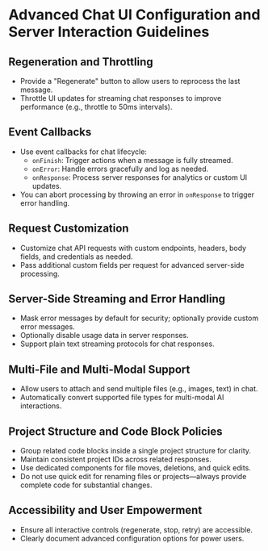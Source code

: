 # Advanced Chat UI Configuration and Server Interaction Guidelines

## Regeneration and Throttling
- Provide a "Regenerate" button to allow users to reprocess the last message.
- Throttle UI updates for streaming chat responses to improve performance (e.g., throttle to 50ms intervals).

## Event Callbacks
- Use event callbacks for chat lifecycle:
  - `onFinish`: Trigger actions when a message is fully streamed.
  - `onError`: Handle errors gracefully and log as needed.
  - `onResponse`: Process server responses for analytics or custom UI updates.
- You can abort processing by throwing an error in `onResponse` to trigger error handling.

## Request Customization
- Customize chat API requests with custom endpoints, headers, body fields, and credentials as needed.
- Pass additional custom fields per request for advanced server-side processing.

## Server-Side Streaming and Error Handling
- Mask error messages by default for security; optionally provide custom error messages.
- Optionally disable usage data in server responses.
- Support plain text streaming protocols for chat responses.

## Multi-File and Multi-Modal Support
- Allow users to attach and send multiple files (e.g., images, text) in chat.
- Automatically convert supported file types for multi-modal AI interactions.

## Project Structure and Code Block Policies
- Group related code blocks inside a single project structure for clarity.
- Maintain consistent project IDs across related responses.
- Use dedicated components for file moves, deletions, and quick edits.
- Do not use quick edit for renaming files or projects—always provide complete code for substantial changes.

## Accessibility and User Empowerment
- Ensure all interactive controls (regenerate, stop, retry) are accessible.
- Clearly document advanced configuration options for power users.
